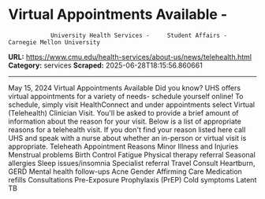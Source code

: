 # Virtual Appointments Available  - 
                University Health Services -     Student Affairs - Carnegie Mellon University

**URL:** https://www.cmu.edu/health-services/about-us/news/telehealth.html
**Category:** services
**Scraped:** 2025-06-28T18:15:56.860661


---

May 15, 2024
Virtual Appointments Available
Did you know? UHS offers virtual appointments for a variety of needs- schedule yourself online! To schedule, simply visit
HealthConnect
and under appointments select Virtual (Telehealth) Clinician Visit. You'll be asked to provide a brief amount of information about the reason for your visit. Below is a list of appropriate reasons for a telehealth visit. If you don't find your reason listed here call UHS and speak with a nurse about whether an in-person or virtual visit is appropriate.
Teleheath Appointment Reasons
Minor Illness and Injuries
Menstrual problems
Birth Control
Fatigue
Physical therapy referral
Seasonal allergies
Sleep issues/insomnia
Specialist referral
Travel Consult
Heartburn, GERD
Mental health follow-ups
Acne
Gender Affirming Care
Medication refills
Consultations
Pre-Exposure Prophylaxis (PrEP)
Cold symptoms
Latent TB